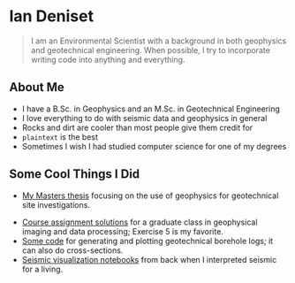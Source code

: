 # Ian Deniset
> I am an Environmental Scientist with a background in both geophysics and geotechnical engineering.  When possible, I try to incorporate writing code into anything and everything.

## About Me
- I have a B.Sc. in Geophysics and an M.Sc. in Geotechnical Engineering
- I love everything to do with seismic data and geophysics in general
- Rocks and dirt are cooler than most people give them credit for
- `plaintext` is the best
- Sometimes I wish I had studied computer science for one of my degrees

## Some Cool Things I Did
- [My Masters thesis](https://mspace.lib.umanitoba.ca/handle/1993/34862) focusing on the use of geophysics for geotechnical site investigations.
<!-- - Lots of (smelly) code and Jupyter Notebooks that didn't directly make it into the thesis. -->
- [Course assignment solutions](https://github.com/iandeniset/GEOL7720) for a graduate class in geophysical imaging and data processing; Exercise 5 is my favorite.
- [Some code](https://github.com/iandeniset/geotechLogs) for generating and plotting geotechnical borehole logs; it can also do cross-sections.
- [Seismic visualization notebooks](https://github.com/iandeniset/GeophysicsNotebooks) from back when I interpreted seismic for a living.
